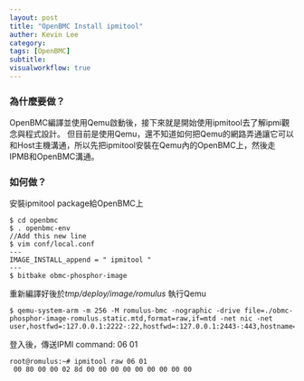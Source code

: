 ```yaml
---
layout: post
title: "OpenBMC Install ipmitool"
auther: Kevin Lee
category: 
tags: [OpenBMC]
subtitle:
visualworkflow: true
---
```


### 為什麼要做？

OpenBMC編譯並使用Qemu啟動後，接下來就是開始使用ipmitool去了解ipmi觀念與程式設計。
但目前是使用Qemu，還不知道如何把Qemu的網路弄通讓它可以和Host主機溝通，所以先把ipmitool安裝在Qemu內的OpenBMC上，然後走IPMB和OpenBMC溝通。

### 如何做？

安裝ipmitool package給OpenBMC上

```
$ cd openbmc
$ . openbmc-env
//Add this new line
$ vim conf/local.conf
---
IMAGE_INSTALL_append = " ipmitool "
---
$ bitbake obmc-phosphor-image
```

重新編譯好後於*tmp/deploy/image/romulus* 執行Qemu

```
$ qemu-system-arm -m 256 -M romulus-bmc -nographic -drive file=./obmc-phosphor-image-romulus.static.mtd,format=raw,if=mtd -net nic -net user,hostfwd=:127.0.0.1:2222-:22,hostfwd=:127.0.0.1:2443-:443,hostname=qemu
```

登入後，傳送IPMI command: 06 01

```
root@romulus:~# ipmitool raw 06 01
 00 80 00 00 02 8d 00 00 00 00 00 00 00 00 00
```

